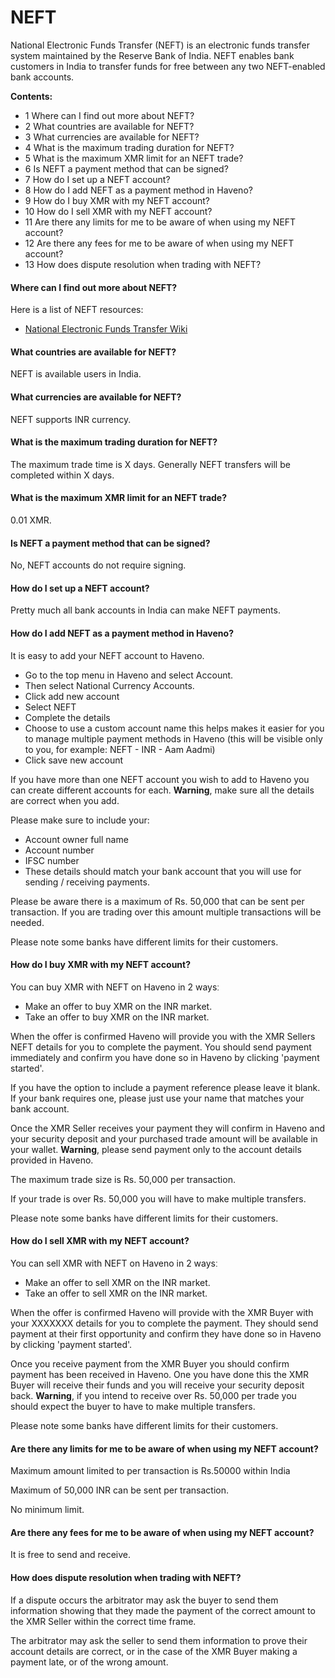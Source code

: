 # NEFT

National Electronic Funds Transfer (NEFT) is an electronic funds transfer system maintained by the Reserve Bank of India. NEFT enables bank customers in India to transfer funds for free between any two NEFT-enabled bank accounts.

**Contents:**
- 1 Where can I find out more about NEFT?
- 2 What countries are available for NEFT?
- 3 What currencies are available for NEFT?
- 4 What is the maximum trading duration for NEFT?
- 5 What is the maximum XMR limit for an NEFT trade?
- 6 Is NEFT a payment method that can be signed?
- 7 How do I set up a NEFT account?
- 8 How do I add NEFT as a payment method in Haveno?
- 9 How do I buy XMR with my NEFT account?
- 10 How do I sell XMR with my NEFT account?
- 11 Are there any limits for me to be aware of when using my NEFT account?
- 12 Are there any fees for me to be aware of when using my NEFT account?
- 13 How does dispute resolution when trading with NEFT?

#### Where can I find out more about NEFT?

Here is a list of NEFT resources:

- [National Electronic Funds Transfer Wiki](https://en.wikipedia.org/wiki/National_Electronic_Funds_Transfer)

#### What countries are available for NEFT?

NEFT is available users in India.

#### What currencies are available for NEFT?

NEFT supports INR currency.

#### What is the maximum trading duration for NEFT?

The maximum trade time is X days. Generally NEFT transfers will be completed within X days.

#### What is the maximum XMR limit for an NEFT trade?

0.01 XMR.

#### Is NEFT a payment method that can be signed?

No, NEFT accounts do not require signing.

#### How do I set up a NEFT account?

Pretty much all bank accounts in India can make NEFT payments.

#### How do I add NEFT as a payment method in Haveno?

It is easy to add your NEFT account to Haveno.

- Go to the top menu in Haveno and select Account.
- Then select National Currency Accounts.
- Click add new account
- Select NEFT
- Complete the details
- Choose to use a custom account name this helps makes it easier for you to manage multiple payment methods in Haveno (this will be visible only to you, for example: NEFT - INR - Aam Aadmi)
- Click save new account

If you have more than one NEFT account you wish to add to Haveno you can create different accounts for each.
**Warning**, make sure all the details are correct when you add.

Please make sure to include your:

- Account owner full name
- Account number
- IFSC number
- These details should match your bank account that you will use for sending / receiving payments.

Please be aware there is a maximum of Rs. 50,000 that can be sent per transaction. If you are trading over this amount multiple transactions will be needed.

Please note some banks have different limits for their customers.

#### How do I buy XMR with my NEFT account?

You can buy XMR with NEFT on Haveno in 2 waysː

- Make an offer to buy XMR on the INR market.
- Take an offer to buy XMR on the INR market.

When the offer is confirmed Haveno will provide you with the XMR Sellers NEFT details for you to complete the payment. You should send payment immediately and confirm you have done so in Haveno by clicking 'payment started'.

If you have the option to include a payment reference please leave it blank. If your bank requires one, please just use your name that matches your bank account.

Once the XMR Seller receives your payment they will confirm in Haveno and your security deposit and your purchased trade amount will be available in your wallet.
**Warning**, please send payment only to the account details provided in Haveno.

The maximum trade size is Rs. 50,000 per transaction.

If your trade is over Rs. 50,000 you will have to make multiple transfers.

Please note some banks have different limits for their customers.

#### How do I sell XMR with my NEFT account?

You can sell XMR with NEFT on Haveno in 2 waysː

- Make an offer to sell XMR on the INR market.
- Take an offer to sell XMR on the INR market.

When the offer is confirmed Haveno will provide with the XMR Buyer with your XXXXXXX details for you to complete the payment. They should send payment at their first opportunity and confirm they have done so in Haveno by clicking 'payment started'.

Once you receive payment from the XMR Buyer you should confirm payment has been received in Haveno. One you have done this the XMR Buyer will receive their funds and you will receive your security deposit back.
**Warning**, if you intend to receive over Rs. 50,000 per trade you should expect the buyer to have to make multiple transfers.

Please note some banks have different limits for their customers.

#### Are there any limits for me to be aware of when using my NEFT account?

Maximum amount limited to per transaction is Rs.50000 within India

Maximum of 50,000 INR can be sent per transaction.

No minimum limit.

#### Are there any fees for me to be aware of when using my NEFT account?

It is free to send and receive.

#### How does dispute resolution when trading with NEFT?

If a dispute occurs the arbitrator may ask the buyer to send them information showing that they made the payment of the correct amount to the XMR Seller within the correct time frame.

The arbitrator may ask the seller to send them information to prove their account details are correct, or in the case of the XMR Buyer making a payment late, or of the wrong amount.